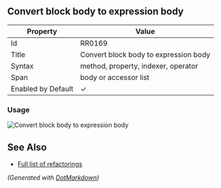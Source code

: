 ## Convert block body to expression body

| Property           | Value                                 |
| ------------------ | ------------------------------------- |
| Id                 | RR0169                                |
| Title              | Convert block body to expression body |
| Syntax             | method, property, indexer, operator   |
| Span               | body or accessor list                 |
| Enabled by Default | &#x2713;                              |

### Usage

![Convert block body to expression body](../../images/refactorings/ConvertBlockBodyToExpressionBody.png)

## See Also

* [Full list of refactorings](Refactorings.md)


*\(Generated with [DotMarkdown](http://github.com/JosefPihrt/DotMarkdown)\)*